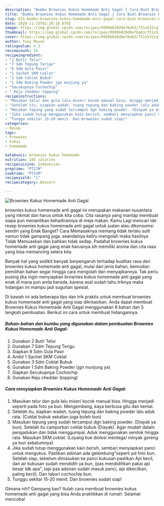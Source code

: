 ```yaml
---
description: "Bumbu Brownies Kukus Homemade Anti Gagal | Cara Buat Brownies Kukus Homemade Anti Gagal Yang Paling Enak"
title: "Bumbu Brownies Kukus Homemade Anti Gagal | Cara Buat Brownies Kukus Homemade Anti Gagal Yang Paling Enak"
slug: 615-bumbu-brownies-kukus-homemade-anti-gagal-cara-buat-brownies-kukus-homemade-anti-gagal-yang-paling-enak
date: 2020-11-15T02:20:10.679Z
image: https://img-global.cpcdn.com/recipes/0999b020d9e76a63/751x532cq70/brownies-kukus-homemade-anti-gagal-foto-resep-utama.jpg
thumbnail: https://img-global.cpcdn.com/recipes/0999b020d9e76a63/751x532cq70/brownies-kukus-homemade-anti-gagal-foto-resep-utama.jpg
cover: https://img-global.cpcdn.com/recipes/0999b020d9e76a63/751x532cq70/brownies-kukus-homemade-anti-gagal-foto-resep-utama.jpg
author: Tony Mason
ratingvalue: 4.3
reviewcount: 14
recipeingredient:
- "2 Butir Telur"
- "7 Sdm Tepung Terigu"
- "8 Sdm Gula Pasir"
- "1 Sachet SKM Coklat"
- "3 Sdm Coklat Bubuk"
- "1 Sdm Baking Powder jgn munjung ya"
- "Secukupnya Cochochip"
- " Keju cheddar topping"
recipeinstructions:
- "Masukan telur dan gula lalu mixer/ kocok manual bisa. Hingga menjadi seperti pada foto ya bun. Mengembang, kaya berbusa gitu dan kental."
- "Setelah itu, siapkan wadah, tuang tepung dan baking powder lalu aduk rata. (Coklat bubuk sekalian juga boleh bun)"
- "Masukan tepung yang sudah tercamput dgn baking powder. (Diayak ya bun). Setelah itu campurkan coklat bubuk (Diayak). Agar mudah dalam pengadukan dan tidak menggumpal. Aduk menggunakan sendok hingga rata. Masukan SKM coklat. (Loyang kue diolesi mentega/ minyak goreng ya bun sebelumnya)"
- "Jika sudah tutup menggunakan kain bersih, sembari menyiapkan panci untuk mengukus. Pastikan adonan ada gelembung&#34;seperti pd foto bun. Setelah siap, sebelum dimasukan ke panci kukusan pastikan Api kecil, dan air kukusan sudah mendidih ya bun, (pas mendidihkan pakai api besar tdk apa&#34;, tapi pas adonan sudah masuk panci, api dikecilkan, paling kecil). Dan taburi cochochip bun."
- "Tunggu sekitar 15-20 menit. Dan brownies sudah siap!"
categories:
- Resep
tags:
- brownies
- kukus
- homemade

katakunci: brownies kukus homemade 
nutrition: 185 calories
recipecuisine: Indonesian
preptime: "PT27M"
cooktime: "PT33M"
recipeyield: "1"
recipecategory: Dessert

---
```



![Brownies Kukus Homemade Anti Gagal](https://img-global.cpcdn.com/recipes/0999b020d9e76a63/751x532cq70/brownies-kukus-homemade-anti-gagal-foto-resep-utama.jpg)


brownies kukus homemade anti gagal ini merupakan makanan nusantara yang nikmat dan harus untuk kita coba. Cita rasanya yang mantap membuat siapa pun menantikan kehadirannya di meja makan.
Kamu Lagi mencari ide resep brownies kukus homemade anti gagal untuk jualan atau dikonsumsi sendiri yang Enak Banget? Cara Memasaknya memang tidak terlalu sulit namun tidak gampang juga. seandainya keliru mengolah maka hasilnya Tidak Memuaskan dan bahkan tidak sedap. Padahal brownies kukus homemade anti gagal yang enak harusnya sih memiliki aroma dan cita rasa yang bisa memancing selera kita.



Banyak hal yang sedikit banyak berpengaruh terhadap kualitas rasa dari brownies kukus homemade anti gagal, mulai dari jenis bahan, kemudian pemilihan bahan segar hingga cara mengolah dan menyajikannya. Tak perlu pusing jika ingin menyiapkan brownies kukus homemade anti gagal yang enak di mana pun anda berada, karena asal sudah tahu triknya maka hidangan ini mampu jadi suguhan spesial.


Di bawah ini ada beberapa tips dan trik praktis untuk membuat brownies kukus homemade anti gagal yang siap dikreasikan. Anda dapat membuat Brownies Kukus Homemade Anti Gagal menggunakan 8 bahan dan 5 langkah pembuatan. Berikut ini cara untuk membuat hidangannya.

<!--inarticleads1-->

##### Bahan-bahan dan bumbu yang digunakan dalam pembuatan Brownies Kukus Homemade Anti Gagal:

1. Gunakan 2 Butir Telur
1. Gunakan 7 Sdm Tepung Terigu
1. Siapkan 8 Sdm Gula Pasir
1. Ambil 1 Sachet SKM Coklat
1. Gunakan 3 Sdm Coklat Bubuk
1. Gunakan 1 Sdm Baking Powder (jgn munjung ya)
1. Siapkan Secukupnya Cochochip
1. Gunakan  Keju cheddar (topping)




<!--inarticleads2-->

##### Cara menyiapkan Brownies Kukus Homemade Anti Gagal:

1. Masukan telur dan gula lalu mixer/ kocok manual bisa. Hingga menjadi seperti pada foto ya bun. Mengembang, kaya berbusa gitu dan kental.
1. Setelah itu, siapkan wadah, tuang tepung dan baking powder lalu aduk rata. (Coklat bubuk sekalian juga boleh bun)
1. Masukan tepung yang sudah tercamput dgn baking powder. (Diayak ya bun). Setelah itu campurkan coklat bubuk (Diayak). Agar mudah dalam pengadukan dan tidak menggumpal. Aduk menggunakan sendok hingga rata. Masukan SKM coklat. (Loyang kue diolesi mentega/ minyak goreng ya bun sebelumnya)
1. Jika sudah tutup menggunakan kain bersih, sembari menyiapkan panci untuk mengukus. Pastikan adonan ada gelembung&#34;seperti pd foto bun. Setelah siap, sebelum dimasukan ke panci kukusan pastikan Api kecil, dan air kukusan sudah mendidih ya bun, (pas mendidihkan pakai api besar tdk apa&#34;, tapi pas adonan sudah masuk panci, api dikecilkan, paling kecil). Dan taburi cochochip bun.
1. Tunggu sekitar 15-20 menit. Dan brownies sudah siap!




Gimana nih? Gampang kan? Itulah cara membuat brownies kukus homemade anti gagal yang bisa Anda praktikkan di rumah. Selamat mencoba!
